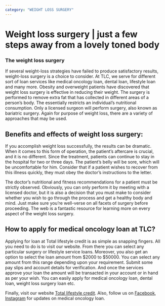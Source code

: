 ```yaml
---
category: "WEIGHT LOSS SURGERY"
---
```


# Weight loss surgery | just a few steps away from a lovely toned body

### The weight loss surgery

If several weight-loss strategies have failed to produce satisfactory results, weight-loss surgery is a choice to consider. At TLC, we serve for different sort of loan services like medical oncology loan, dental loan, lifestyle loan and many more. Obesity and overweight patients have discovered that weight loss surgery is effective in reducing their weight. The surgery is performed to remove extra fat that has collected in different areas of a person’s body. The essentially restricts an individual’s nutritional consumption. Only a licensed surgeon will perform surgery, also known as bariatric surgery. Again for purpose of weight loss, there are a variety of approaches that may be used.

## Benefits and effects of weight loss surgery:

If you accomplish weight loss successfully, the results can be dramatic. When it comes to this form of operation, the patient’s aftercare is crucial, and it is no different. Since the treatment, patients can continue to stay in the hospital for two or three days. The patient’s belly will be sore, which will be uncomfortable for him. Consider that if a patient wishes to recover from this illness quickly, they must obey the doctor’s instructions to the letter.

The doctor’s nutritional and fitness recommendations for a patient must be strictly observed. Obviously, you can only perform it by meeting with a licensed doctor, but it is also a decision that you must make to consider whether you wish to go through the process and get a healthy body and mind. Just make sure you’re well-verse on all facets of surgery before proceeding. The web is a fantastic resource for learning more on every aspect of the weight loss surgery.

## How to apply for medical oncology loan at TLC?

Applying for loan at Total lifestyle credit is as simple as snapping fingers. All you need to do is to visit our website. From there you can select any particular surgery or lifestyle service loans. Moreover, you also get an option to select the loan amount from $2000 to $50000. You can select any amount from this range depending upon your requirement. Submit some pay slips and account details for verification. And once the services approve your loan the amount will be transacted in your account or in hand as per your wish. You can easily apply for medical oncology loan, dental loan, weight loss surgery loan etc.

Finally, visit our website [Total lifestyle credit](https://tlc.com.au/https://tlc.com.au/weight-loss-surgery-harmonal-changes/). Also, follow us on [Facebook](https://www.facebook.com/totallifestylecredit/), [Instagram](https://www.instagram.com/tlc.aus/) for updates on medical oncology loan.
